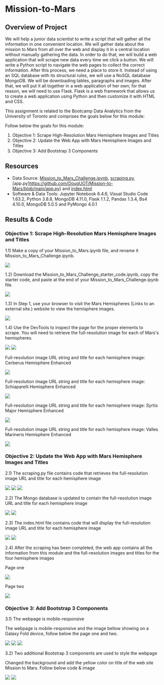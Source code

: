 # Mission-to-Mars

## Overview of Project

We will help a junior data scientist to write a script that will gather all the information in one convenient location. We will gather data about the mission to Mars from all over the web and display it in a central location without manually gathering the data. In order to do that, we will build a web application that will scrape new data every time we click a button. We will write a Python script to navigate the web pages to collect the correct information. After this process, we need a place to store it. Instead of using an SQL database with its structural rules, we will use a NoSQL database MongoDB. We will be downloading tables, paragraphs and images. After that, we will put it all together in a web application of her own; for that reason, we will need to use Flask. Flask is a web framework that allows us to create a web application using Python and then customize it with HTML and CSS.

This assignment is related to the Bootcamp Data Analytics from the University of Toronto and comprises the goals below for this module: 

Follow below the goals for this module:

1) Objective 1: Scrape High-Resolution Mars Hemisphere Images and Titles
2) Objective 2: Update the Web App with Mars Hemisphere Images and Titles
3) Objective 3: Add Bootstrap 3 Components

## Resources

* Data Source: [Mission_to_Mars_Challenge.ipynb](https://github.com/DougUOT/Mission-to-Mars/blob/main/Mission_to_Mars_Challenge.ipynb), [scraping.py](https://github.com/DougUOT/Mission-to-Mars/blob/main/scraping.py), [app.py]https://github.com/DougUOT/Mission-to-Mars/blob/main/app.py) and [index.html](https://github.com/DougUOT/Mission-to-Mars/blob/main/templates/index.html)
* Software & Data Tools: Jupyter Notebook 6.4.6, Visual Studio Code 1.63.2, Python 3.8.8, MongoDB 4.11.0, Flask 1.1.2, Pandas 1.3.4, Bs4 4.10.0, MongoDB 5.0.5 and PyMongo 4.0.1

## Results & Code

### Objective 1: Scrape High-Resolution Mars Hemisphere Images and Titles

1.1) Make a copy of your Mission_to_Mars.ipynb file, and rename it Mission_to_Mars_Challenge.ipynb.

![](https://github.com/DougUOT/Mission-to-Mars/blob/main/Resources/Images/Mission%20to%20Mars%20image1_1.PNG)

1.2) Download the Mission_to_Mars_Challenge_starter_code.ipynb, copy the starter code, and paste at the end of your Mission_to_Mars_Challenge.ipynb file.

![](https://github.com/DougUOT/Mission-to-Mars/blob/main/Resources/Images/Mission%20to%20Mars%20image1_2.PNG) 

1.3) In Step 1, use your browser to visit the Mars Hemispheres (Links to an external site.) website to view the hemisphere images.

![](https://github.com/DougUOT/Mission-to-Mars/blob/main/Resources/Images/Mission%20to%20Mars%20image1_3.PNG)

1.4) Use the DevTools to inspect the page for the proper elements to scrape. You will need to retrieve the full-resolution image for each of Mars's hemispheres.

![](https://github.com/DougUOT/Mission-to-Mars/blob/main/Resources/Images/Mission%20to%20Mars%20image1_3_1.PNG)
![](https://github.com/DougUOT/Mission-to-Mars/blob/main/Resources/Images/Mission%20to%20Mars%20image1_3_2.PNG)

Full-resolution image URL string and title for each hemisphere image: Cerberus Hemisphere Enhanced

![](https://github.com/DougUOT/Mission-to-Mars/blob/main/Resources/Images/Mission%20to%20Mars%20image1_3_3.PNG)

Full-resolution image URL string and title for each hemisphere image: Schiaparelli Hemisphere Enhanced

![](https://github.com/DougUOT/Mission-to-Mars/blob/main/Resources/Images/Mission%20to%20Mars%20image1_3_4.PNG)

Full-resolution image URL string and title for each hemisphere image: Syrtis Major Hemisphere Enhanced

![](https://github.com/DougUOT/Mission-to-Mars/blob/main/Resources/Images/Mission%20to%20Mars%20image1_3_5.PNG)

Full-resolution image URL string and title for each hemisphere image: Valles Marineris Hemisphere Enhanced

![](https://github.com/DougUOT/Mission-to-Mars/blob/main/Resources/Images/Mission%20to%20Mars%20image1_3_6.PNG)

### Objective 2: Update the Web App with Mars Hemisphere Images and Titles

2.1) The scraping.py file contains code that retrieves the full-resolution image URL and title for each hemisphere image

![](https://github.com/DougUOT/Mission-to-Mars/blob/main/Resources/Images/Mission%20to%20Mars%20image2_1.PNG)
![](https://github.com/DougUOT/Mission-to-Mars/blob/main/Resources/Images/Mission%20to%20Mars%20image2_1_1.PNG)
![](https://github.com/DougUOT/Mission-to-Mars/blob/main/Resources/Images/Mission%20to%20Mars%20image2_1_2.PNG)

2.2) The Mongo database is updated to contain the full-resolution image URL and title for each hemisphere image

![](https://github.com/DougUOT/Mission-to-Mars/blob/main/Resources/Images/Mission%20to%20Mars%20image2_2.PNG)
![](https://github.com/DougUOT/Mission-to-Mars/blob/main/Resources/Images/Mission%20to%20Mars%20image2_2_1.PNG)

2.3) The index.html file contains code that will display the full-resolution image URL and title for each hemisphere image

![](https://github.com/DougUOT/Mission-to-Mars/blob/main/Resources/Images/Mission%20to%20Mars%20image2_3_1.PNG)
![](https://github.com/DougUOT/Mission-to-Mars/blob/main/Resources/Images/Mission%20to%20Mars%20image2_3_2.PNG)

2.4) After the scraping has been completed, the web app contains all the information from this module and the full-resolution images and titles for the four hemisphere images

Page one

![](https://github.com/DougUOT/Mission-to-Mars/blob/main/Resources/Images/Mission%20to%20Mars%20image2_4_1.PNG)

Page two

![](https://github.com/DougUOT/Mission-to-Mars/blob/main/Resources/Images/Mission%20to%20Mars%20image2_4_2.PNG)

### Objective 3: Add Bootstrap 3 Components

3.1) The webpage is mobile-responsive

The webpage is mobile-responsive and the image bellow showing on a Galaxy Fold device, follow below the page one and two.

![](https://github.com/DougUOT/Mission-to-Mars/blob/main/Resources/Images/Mission%20to%20Mars%20image3_1_Mobile%20version%20Galaxy%20Fold_pag1.PNG)
![](https://github.com/DougUOT/Mission-to-Mars/blob/main/Resources/Images/Mission%20to%20Mars%20image3_1_Mobile%20version%20Galaxy%20Fold_pag2.PNG)
![](https://github.com/DougUOT/Mission-to-Mars/blob/main/Resources/Images/Mission%20to%20Mars%20image3_1_Mobile%20version%20Galaxy%20Fold_pag3.PNG)

3.2) Two additional Bootstrap 3 components are used to style the webpage

Changed the background and add the yellow color on title of the web site Mission to Mars. Follow below code & image

![](https://github.com/DougUOT/Mission-to-Mars/blob/main/Resources/Images/Mission%20to%20Mars%20image3_2_2_Two%20add%20style%20code.PNG)
![](https://github.com/DougUOT/Mission-to-Mars/blob/main/Resources/Images/Mission%20to%20Mars%20image3_2_2_Two%20add%20style%20background%20and%20title%20color.PNG)
